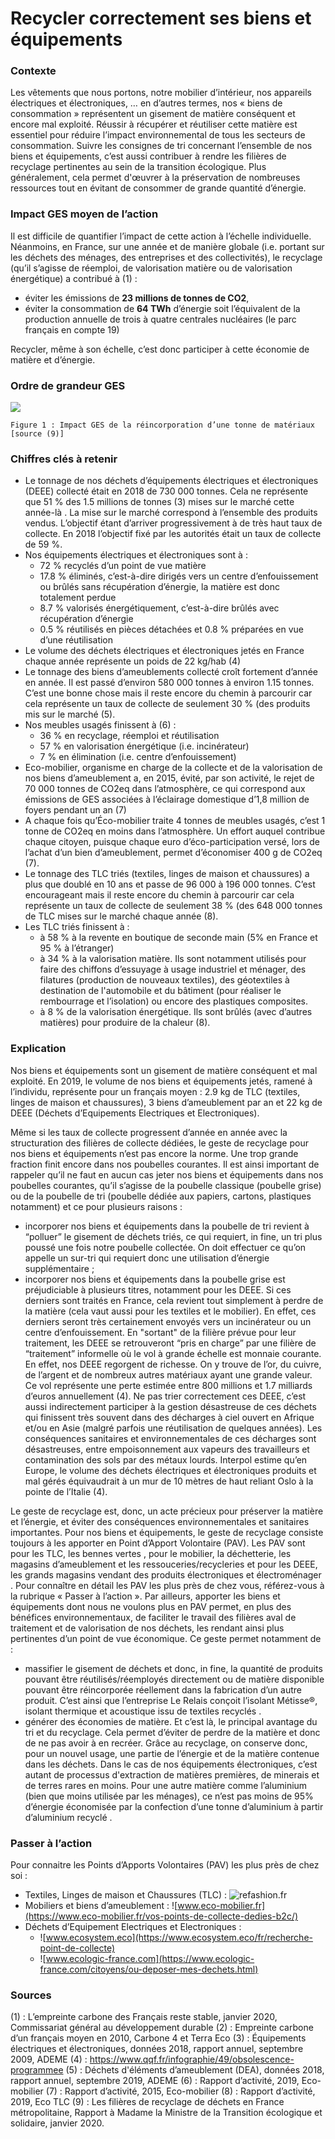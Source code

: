 # Recycler correctement ses biens et équipements

### Contexte
Les vêtements que nous portons, notre mobilier d’intérieur, nos appareils électriques et électroniques, … en d’autres termes, nos « biens de consommation » représentent un gisement de matière conséquent et encore mal exploité. Réussir à récupérer et réutiliser cette matière est essentiel pour réduire l’impact environnemental de tous les secteurs de consommation. Suivre les consignes de tri concernant l’ensemble de nos biens et équipements, c’est aussi contribuer à rendre les filières de recyclage pertinentes au sein de la transition écologique. Plus généralement, cela permet d'œuvrer à la préservation de nombreuses ressources tout en évitant de consommer de grande quantité d’énergie.

### Impact GES moyen de l’action
Il est difficile de quantifier l’impact de cette action à l’échelle individuelle. Néanmoins, en France, sur une année et de manière globale (i.e. portant sur les déchets des ménages, des entreprises et des collectivités), le recyclage (qu’il s’agisse de réemploi, de valorisation matière ou de valorisation énergétique) a contribué à (1) :
- éviter les émissions de **23 millions de tonnes de CO2**,
- éviter la consommation de **64 TWh** d’énergie soit l’équivalent de la production annuelle de trois à quatre centrales nucléaires (le parc français en compte 19)

Recycler, même à son échelle, c’est donc participer à cette économie de matière et d’énergie.

### Ordre de grandeur GES

![](https://www.associationbilancarbone.fr/wp-content/uploads/2020/12/trier-dechets-consommation-fig1.jpg)
 
```Figure 1 : Impact GES de la réincorporation d’une tonne de matériaux [source (9)]```


### Chiffres clés à retenir
- Le tonnage de nos déchets d’équipements électriques et électroniques (DEEE) collecté était en 2018 de 730 000 tonnes. Cela ne représente que 51 % des 1.5 millions de tonnes (3) mises sur le marché cette année-là . La mise sur le marché correspond à l’ensemble des produits vendus. L’objectif étant d’arriver progressivement à de très haut taux de collecte. En 2018 l’objectif fixé par les autorités était un taux de collecte de 59 %.
- Nos équipements électriques et électroniques sont à :
	- 72 % recyclés d’un point de vue matière
	- 17.8 % éliminés, c’est-à-dire dirigés vers un centre d’enfouissement ou brûlés sans récupération d’énergie, la matière est donc totalement perdue
	- 8.7 % valorisés énergétiquement, c’est-à-dire brûlés avec récupération d’énergie
	- 0.5 % réutilisés en pièces détachées et 0.8 % préparées en vue d’une réutilisation
- Le volume des déchets électriques et électroniques jetés en France chaque année représente un poids de 22 kg/hab (4)
- Le tonnage des biens d’ameublements collecté croît fortement d’année en année. Il est passé d’environ 580 000 tonnes à environ 1.15 tonnes. C’est une bonne chose mais il reste encore du chemin à parcourir car cela représente un taux de collecte de seulement 30 % (des produits mis sur le marché (5).
- Nos meubles usagés finissent à (6) :
	- 36 % en recyclage, réemploi et réutilisation
	- 57 % en valorisation énergétique (i.e. incinérateur)
	- 7 % en élimination (i.e. centre d’enfouissement)
- Eco-mobilier, organisme en charge de la collecte et de la valorisation de nos biens d’ameublement a, en 2015, évité, par son activité, le rejet de 70 000 tonnes de CO2eq dans l’atmosphère, ce qui correspond aux émissions de GES associées à l’éclairage domestique d’1,8 million de foyers pendant un an (7)
- A chaque fois qu’Éco-mobilier traite 4 tonnes de meubles usagés, c’est 1 tonne de CO2eq en moins dans l’atmosphère. Un effort auquel contribue chaque citoyen, puisque chaque euro d’éco-participation versé, lors de l’achat d’un bien d’ameublement, permet d’économiser 400 g de CO2eq (7).
- Le tonnage des TLC triés (textiles, linges de maison et chaussures) a plus que doublé en 10 ans et passe de 96 000 à 196 000 tonnes. C’est encourageant mais il reste encore du chemin à parcourir car cela représente un taux de collecte de seulement 38 % (des 648 000 tonnes de TLC mises sur le marché chaque année (8).
- Les TLC triés finissent à :
	- à 58 % à la revente en boutique de seconde main (5% en France et 95 % à l’étranger)
	- à 34 %  à la valorisation matière. Ils sont notamment utilisés pour faire des chiffons d’essuyage à usage industriel et ménager, des filatures (production de nouveaux textiles), des géotextiles à destination de l'automobile et du bâtiment (pour réaliser le rembourrage et l’isolation) ou encore des plastiques composites.
	- à 8 % de la valorisation énergétique. Ils sont brûlés (avec d’autres matières) pour produire de la chaleur (8). 

### Explication
Nos biens et équipements sont un gisement de matière conséquent et mal exploité. En 2019, le volume de nos biens et équipements jetés, ramené à l’individu, représente pour un français moyen : 2.9 kg  de TLC (textiles, linges de maison et chaussures), 3 biens d’ameublement par an et 22 kg de DEEE (Déchets d’Equipements Electriques et Electroniques).

Même si les taux de collecte progressent d’année en année avec la structuration des filières de collecte dédiées, le geste de recyclage pour nos biens et équipements n’est pas encore la norme. Une trop grande fraction finit encore dans nos poubelles courantes. Il est ainsi important de rappeler qu’il ne faut en aucun cas jeter nos biens et équipements dans nos poubelles courantes, qu’il s’agisse de la poubelle classique (poubelle grise) ou de la poubelle de tri (poubelle dédiée aux papiers, cartons, plastiques notamment) et ce pour plusieurs raisons :
- incorporer nos biens et équipements dans la poubelle de tri revient à “polluer” le gisement de déchets triés, ce qui requiert, in fine, un tri plus poussé une fois notre poubelle collectée. On doit effectuer ce qu’on appelle un sur-tri qui requiert donc une utilisation d’énergie supplémentaire ; 
- incorporer nos biens et équipements dans la poubelle grise est préjudiciable à plusieurs titres, notamment pour les DEEE. Si ces derniers sont traités en France, cela revient tout simplement à perdre de la matière (cela vaut aussi pour les textiles et le mobilier). En effet, ces derniers seront très certainement envoyés vers un incinérateur ou un centre d’enfouissement. En "sortant" de la filière prévue pour leur traitement, les DEEE se retrouveront “pris en charge” par une filière de “traitement” informelle où le vol à grande échelle est monnaie courante. En effet, nos DEEE regorgent de richesse. On y trouve de l’or, du cuivre, de l’argent et de nombreux autres matériaux ayant une grande valeur. Ce vol représente une perte estimée entre 800 millions et 1.7 milliards d’euros annuellement (4). Ne pas trier correctement ces DEEE, c’est aussi indirectement participer à la gestion désastreuse de ces déchets qui finissent très souvent dans des décharges à ciel ouvert en Afrique et/ou en Asie (malgré parfois une réutilisation de quelques années). Les conséquences sanitaires et environnementales de ces décharges sont désastreuses, entre empoisonnement aux vapeurs des travailleurs et contamination des sols par des métaux lourds. Interpol  estime qu’en Europe, le volume des déchets électriques et électroniques produits et mal gérés équivaudrait à un mur de 10 mètres de haut reliant Oslo à la pointe de l’Italie (4).

Le geste de recyclage est, donc, un acte précieux pour préserver la matière et l’énergie, et éviter des conséquences environnementales et sanitaires importantes. Pour nos biens et équipements, le geste de recyclage consiste toujours à les apporter en Point d’Apport Volontaire (PAV). Les PAV sont pour les TLC, les bennes vertes , pour le mobilier, la déchetterie, les magasins d’ameublement et les ressouceries/recycleries et pour les DEEE, les grands magasins vendant des produits électroniques et électroménager . Pour connaître en détail les PAV les plus près de chez vous, référez-vous à la rubrique « Passer à l’action ».
Par ailleurs, apporter les biens et équipements dont nous ne voulons plus en PAV permet, en plus des bénéfices environnementaux, de faciliter le travail des filières aval de traitement et de valorisation de nos déchets, les rendant ainsi plus pertinentes d’un point de vue économique. Ce geste permet notamment de :
- massifier le gisement de déchets et donc, in fine, la quantité de produits pouvant être réutilisés/réemployés directement ou de matière disponible pouvant être réincorporée réellement dans la fabrication d’un autre produit. C’est ainsi que l’entreprise Le Relais conçoit l’isolant Métisse®, isolant thermique et acoustique issu de textiles recyclés .
- générer des économies de matière. Et c’est là, le principal avantage du tri et du recyclage. Cela permet d’éviter de perdre de la matière et donc de ne pas avoir à en recréer. Grâce au recyclage, on conserve donc, pour un nouvel usage, une partie de l’énergie et de la matière contenue dans les déchets. Dans le cas de nos équipements électroniques, c’est autant de processus d'extraction de matières premières, de minerais et de terres rares en moins. Pour une autre matière comme l’aluminium (bien que moins utilisée par les ménages), ce n’est pas moins de 95% d’énergie économisée par la confection d’une tonne d’aluminium à partir d’aluminium recyclé .

### Passer à l’action
Pour connaitre les Points d’Apports Volontaires (PAV) les plus près de chez soi :
- Textiles, Linges de maison et Chaussures (TLC) : 
![refashion.fr](https://refashion.fr/citoyen/fr/je-d%C3%A9pose)
- Mobiliers et biens d’ameublement : 
![www.eco-mobilier.fr](https://www.eco-mobilier.fr/vos-points-de-collecte-dedies-b2c/)
- Déchets d’Equipement Electriques et Electroniques :
	- ![www.ecosystem.eco](https://www.ecosystem.eco/fr/recherche-point-de-collecte)
	- ![www.ecologic-france.com](https://www.ecologic-france.com/citoyens/ou-deposer-mes-dechets.html)

### Sources
(1) : L’empreinte carbone des Français reste stable, janvier 2020, Commissariat général au développement durable
(2) : Empreinte carbone d’un français moyen en 2010,  Carbone 4 et Terra Eco
(3) : Équipements électriques et électroniques, données 2018, rapport annuel, septembre 2009, ADEME
(4) : https://www.qqf.fr/infographie/49/obsolescence-programmee 
(5) : Déchets d'éléments d’ameublement (DEA), données 2018, rapport annuel, septembre 2019, ADEME 
(6) : Rapport d’activité, 2019, Eco-mobilier
(7) : Rapport d’activité, 2015, Eco-mobilier
(8) : Rapport d’activité, 2019, Eco TLC
(9) : Les filières de recyclage de déchets en France métropolitaine, Rapport à Madame la Ministre de la Transition écologique et solidaire, janvier 2020.
